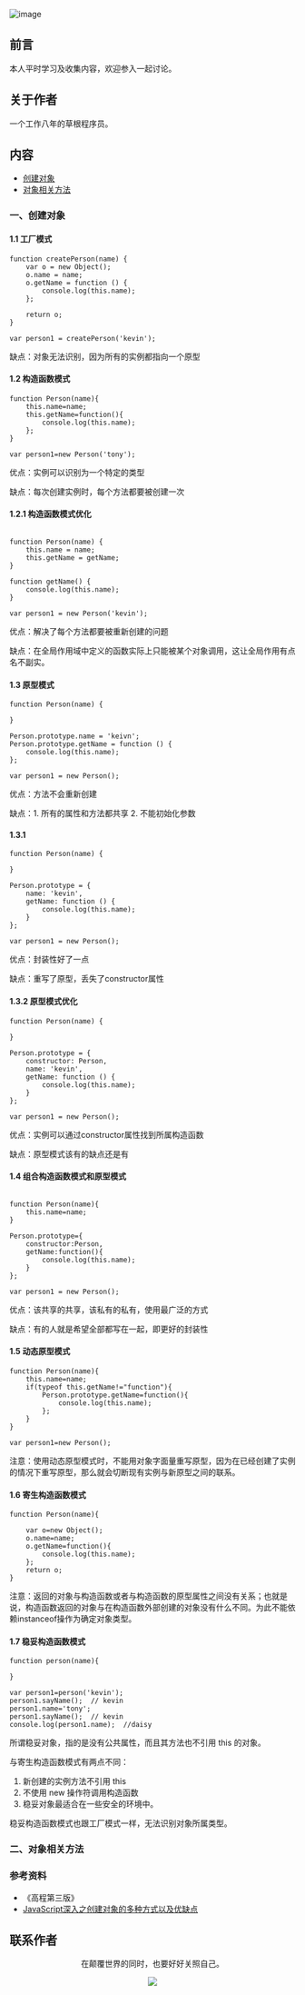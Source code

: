 ![image](../img/timg.jpg)
<br>

## 前言

本人平时学习及收集内容，欢迎参入一起讨论。

## 关于作者

一个工作八年的草根程序员。

## 内容

- [创建对象](#一创建对象)
- [对象相关方法](#二对象相关方法)

### 一、创建对象

#### 1.1 工厂模式

```
function createPerson(name) {
    var o = new Object();
    o.name = name;
    o.getName = function () {
        console.log(this.name);
    };

    return o;
}

var person1 = createPerson('kevin');

```

缺点：对象无法识别，因为所有的实例都指向一个原型

#### 1.2 构造函数模式

```
function Person(name){
    this.name=name;
    this.getName=function(){
        console.log(this.name);
    };
}

var person1=new Person('tony');

```

优点：实例可以识别为一个特定的类型

缺点：每次创建实例时，每个方法都要被创建一次

#### 1.2.1 构造函数模式优化

```

function Person(name) {
    this.name = name;
    this.getName = getName;
}

function getName() {
    console.log(this.name);
}

var person1 = new Person('kevin');

```

优点：解决了每个方法都要被重新创建的问题

缺点：在全局作用域中定义的函数实际上只能被某个对象调用，这让全局作用有点名不副实。

#### 1.3 原型模式

```
function Person(name) {

}

Person.prototype.name = 'keivn';
Person.prototype.getName = function () {
    console.log(this.name);
};

var person1 = new Person();
```

优点：方法不会重新创建

缺点：1. 所有的属性和方法都共享 2. 不能初始化参数

#### 1.3.1

```
function Person(name) {

}

Person.prototype = {
    name: 'kevin',
    getName: function () {
        console.log(this.name);
    }
};

var person1 = new Person();

```

优点：封装性好了一点

缺点：重写了原型，丢失了constructor属性

#### 1.3.2 原型模式优化

```
function Person(name) {

}

Person.prototype = {
    constructor: Person,
    name: 'kevin',
    getName: function () {
        console.log(this.name);
    }
};

var person1 = new Person();

```

优点：实例可以通过constructor属性找到所属构造函数

缺点：原型模式该有的缺点还是有

#### 1.4 组合构造函数模式和原型模式

```

function Person(name){
    this.name=name;
}

Person.prototype={
    constructor:Person,
    getName:function(){
        console.log(this.name);
    }
};

var person1 = new Person();
```
优点：该共享的共享，该私有的私有，使用最广泛的方式

缺点：有的人就是希望全部都写在一起，即更好的封装性

#### 1.5 动态原型模式

```
function Person(name){
    this.name=name;
    if(typeof this.getName!="function"){
        Person.prototype.getName=function(){
            console.log(this.name);
        };
    }
}

var person1=new Person();
```

注意：使用动态原型模式时，不能用对象字面量重写原型，因为在已经创建了实例的情况下重写原型，那么就会切断现有实例与新原型之间的联系。

#### 1.6 寄生构造函数模式

```
function Person(name){

    var o=new Object();
    o.name=name;
    o.getName=function(){
        console.log(this.name);
    };
    return o;
}

```
注意：返回的对象与构造函数或者与构造函数的原型属性之间没有关系；也就是说，构造函数返回的对象与在构造函数外部创建的对象没有什么不同。为此不能依赖instanceof操作为确定对象类型。

#### 1.7 稳妥构造函数模式

```
function person(name){

}

var person1=person('kevin');
person1.sayName();  // kevin
person1.name='tony';
person1.sayName();  // kevin
console.log(person1.name);  //daisy

```
所谓稳妥对象，指的是没有公共属性，而且其方法也不引用 this 的对象。

与寄生构造函数模式有两点不同：

1. 新创建的实例方法不引用 this
2. 不使用 new 操作符调用构造函数
3. 稳妥对象最适合在一些安全的环境中。

稳妥构造函数模式也跟工厂模式一样，无法识别对象所属类型。


### 二、对象相关方法

### 参考资料

- 《高程第三版》
- [JavaScript深入之创建对象的多种方式以及优缺点](https://github.com/mqyqingfeng/Blog/issues/15)

## 联系作者

<div align="center">
    <p>
        在颠覆世界的同时，也要好好关照自己。
    </p>
    <img src="../img/contact.png" />
</div>